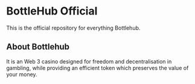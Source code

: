 # BottleHub Official

This is the official repository for everything Bottlehub.

## About Bottlehub

It is an Web 3 casino designed for freedom and decentralisation in gambling, while providing an efficient token which preserves the value of your money.

